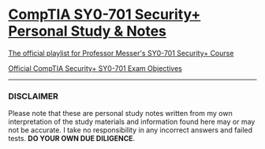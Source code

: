 # [CompTIA SY0-701 Security+ Personal Study & Notes](https://v-le.github.io/SY0-701_Notes/)

[The official playlist for Professor Messer's SY0-701 Security+ Course](https://www.youtube.com/playlist?list=PLG49S3nxzAnl4QDVqK-hOnoqcSKEIDDuv)

[Official CompTIA Security+ SY0-701 Exam Objectives](https://assets.ctfassets.net/82ripq7fjls2/6TYWUym0Nudqa8nGEnegjG/0f9b974d3b1837fe85ab8e6553f4d623/CompTIA-Security-Plus-SY0-701-Exam-Objectives.pdf)

___

### DISCLAIMER
Please note that these are personal study notes written from my own interpretation of the study materials and information found here may or may not be accurate. I take no responsibility in any incorrect answers and failed tests. 
**DO YOUR OWN DUE DILIGENCE**.